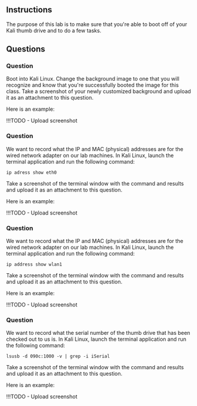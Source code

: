#

## Instructions

The purpose of this lab is to make sure that you're able to boot off of your Kali thumb drive and to do a few tasks.


## Questions

### Question

Boot into Kali Linux. Change the background image to one that you will recognize and know that you're successfully booted the image for this class. Take a screenshot of your newly customized background and upload it as an attachment to this question.

Here is an example:

!!!TODO - Upload screenshot


### Question

We want to record what the IP and MAC (physical) addresses are for the wired network adapter on our lab machines. In Kali Linux, launch the terminal application and run the following command:

`ip adress show eth0`

Take a screenshot of the terminal window with the command and results and upload it as an attachment to this question.

Here is an example:

!!!TODO - Upload screenshot


### Question

We want to record what the IP and MAC (physical) addresses are for the wired network adapter on our lab machines. In Kali Linux, launch the terminal application and run the following command:

`ip address show wlan1`

Take a screenshot of the terminal window with the command and results and upload it as an attachment to this question.

Here is an example:

!!!TODO - Upload screenshot


### Question

We want to record what the serial number of the thumb drive that has been checked out to us is. In Kali Linux, launch the terminal application and run the following command:

`lsusb -d 090c:1000 -v | grep -i iSerial`

Take a screenshot of the terminal window with the command and results and upload it as an attachment to this question.

Here is an example:

!!!TODO - Upload screenshot
